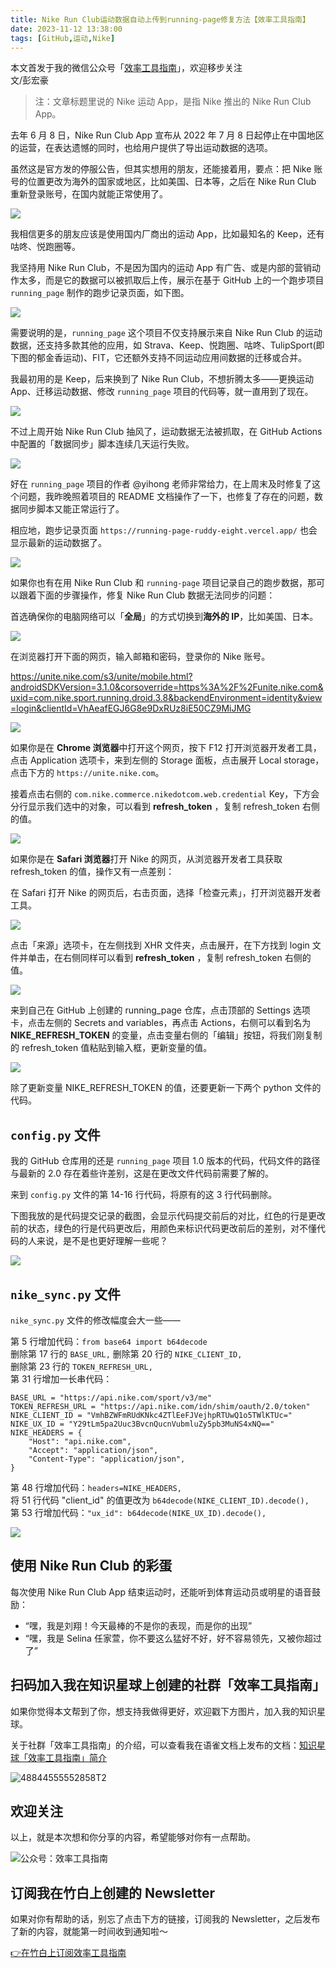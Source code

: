 ```yaml
---
title: Nike Run Club运动数据自动上传到running-page修复方法【效率工具指南】
date: 2023-11-12 13:38:00               
tags: [GitHub,运动,Nike]                                                                               
---
```

本文首发于我的微信公众号「[效率工具指南](https://mp.weixin.qq.com/s/aGah2M9vhmLSZDaJ_iJaXg)」，欢迎移步关注          
文/彭宏豪  

> 注：文章标题里说的 Nike 运动 App，是指 Nike 推出的 Nike Run Club App。  


去年 6 月 8 日，Nike Run Club App 宣布从 2022 年 7 月 8 日起停止在中国地区的运营，在表达遗憾的同时，也给用户提供了导出运动数据的选项。   

虽然这是官方发的停服公告，但其实想用的朋友，还能接着用，要点：把 Nike 账号的位置更改为海外的国家或地区，比如美国、日本等，之后在 Nike Run Club 重新登录账号，在国内就能正常使用了。  

![](https://article-picbed-1302715071.cos.ap-guangzhou.myqcloud.com/2023/11/18/img8978.JPG)

我相信更多的朋友应该是使用国内厂商出的运动 App，比如最知名的 Keep，还有咕咚、悦跑圈等。   

我坚持用 Nike Run Club，不是因为国内的运动 App 有广告、或是内部的营销动作太多，而是它的数据可以被抓取后上传，展示在基于 GitHub 上的一个跑步项目 `running_page` 制作的跑步记录页面，如下图。     

![](https://article-picbed-1302715071.cos.ap-guangzhou.myqcloud.com/2023/11/18/17002947792212.jpg)

需要说明的是，`running_page` 这个项目不仅支持展示来自 Nike Run Club 的运动数据，还支持多款其他的应用，如 Strava、Keep、悦跑圈、咕咚、TulipSport(即下图的郁金香运动)、FIT，它还额外支持不同运动应用间数据的迁移或合并。     

我最初用的是 Keep，后来换到了 Nike Run Club，不想折腾太多——更换运动 App、迁移运动数据、修改 `running_page` 项目的代码等，就一直用到了现在。              

![](https://article-picbed-1302715071.cos.ap-guangzhou.myqcloud.com/2023/11/18/17002954545541.jpg)


不过上周开始 Nike Run Club 抽风了，运动数据无法被抓取，在 GitHub Actions 中配置的「数据同步」脚本连续几天运行失败。   

![](https://article-picbed-1302715071.cos.ap-guangzhou.myqcloud.com/2023/11/18/17002975159063.jpg)

好在 `running_page` 项目的作者 @yihong 老师非常给力，在上周末及时修复了这个问题，我昨晚照着项目的 README 文档操作了一下，也修复了存在的问题，数据同步脚本又能正常运行了。   

相应地，跑步记录页面 `https://running-page-ruddy-eight.vercel.app/` 也会显示最新的运动数据了。     

![](https://article-picbed-1302715071.cos.ap-guangzhou.myqcloud.com/2023/11/18/17002979001549.jpg)

如果你也有在用 Nike Run Club 和 `running-page` 项目记录自己的跑步数据，那可以跟着下面的步骤操作，修复 Nike Run Club 数据无法同步的问题：    

首选确保你的电脑网络可以「**全局**」的方式切换到**海外的 IP**，比如美国、日本。    

![](https://article-picbed-1302715071.cos.ap-guangzhou.myqcloud.com/2023/11/18/17002982560655.jpg)


在浏览器打开下面的网页，输入邮箱和密码，登录你的 Nike 账号。  

https://unite.nike.com/s3/unite/mobile.html?androidSDKVersion=3.1.0&corsoverride=https%3A%2F%2Funite.nike.com&uxid=com.nike.sport.running.droid.3.8&backendEnvironment=identity&view=login&clientId=VhAeafEGJ6G8e9DxRUz8iE50CZ9MiJMG   

![](https://article-picbed-1302715071.cos.ap-guangzhou.myqcloud.com/2023/11/18/17002987586458.jpg)

如果你是在 **Chrome 浏览器**中打开这个网页，按下 F12 打开浏览器开发者工具，点击 Application 选项卡，来到左侧的 Storage 面板，点击展开 Local storage，点击下方的 `https://unite.nike.com`。  

接着点击右侧的 `com.nike.commerce.nikedotcom.web.credential` Key，下方会分行显示我们选中的对象，可以看到 **refresh_token** ，复制 refresh_token 右侧的值。  


![](https://article-picbed-1302715071.cos.ap-guangzhou.myqcloud.com/2023/11/18/17002987246213.jpg)

如果你是在 **Safari 浏览器**打开 Nike 的网页，从浏览器开发者工具获取 refresh_token 的值，操作又有一点差别：  

在 Safari 打开 Nike 的网页后，右击页面，选择「检查元素」，打开浏览器开发者工具。   

![](https://article-picbed-1302715071.cos.ap-guangzhou.myqcloud.com/2023/11/18/17003015259781.jpg)

点击「来源」选项卡，在左侧找到 XHR 文件夹，点击展开，在下方找到 login 文件并单击，在右侧同样可以看到 **refresh_token** ，复制 refresh_token 右侧的值。

![](https://article-picbed-1302715071.cos.ap-guangzhou.myqcloud.com/2023/11/18/17003015672600.jpg)


来到自己在 GitHub 上创建的 running_page 仓库，点击顶部的 Settings 选项卡，点击左侧的 Secrets and variables，再点击 Actions，右侧可以看到名为 **NIKE_REFRESH_TOKEN** 的变量，点击变量右侧的「编辑」按钮，将我们刚复制的 refresh_token 值粘贴到输入框，更新变量的值。  

![](https://article-picbed-1302715071.cos.ap-guangzhou.myqcloud.com/2023/11/18/17002998490237.jpg)


除了更新变量 NIKE_REFRESH_TOKEN 的值，还要更新一下两个 python 文件的代码。    

## `config.py` 文件   

我的 GitHub 仓库用的还是 `running_page` 项目 1.0 版本的代码，代码文件的路径与最新的 2.0 存在着些许差别，这是在更改文件代码前需要了解的。       

来到 `config.py` 文件的第 14-16 行代码，将原有的这 3 行代码删除。   

下图我放的是代码提交记录的截图，会显示代码提交前后的对比，红色的行是更改前的状态，绿色的行是代码更改后，用颜色来标识代码更改前后的差别，对不懂代码的人来说，是不是也更好理解一些呢？  
 

![](https://article-picbed-1302715071.cos.ap-guangzhou.myqcloud.com/2023/11/18/17003001882856.jpg)


## `nike_sync.py` 文件

`nike_sync.py` 文件的修改幅度会大一些——    

第 5 行增加代码：`from base64 import b64decode`  
删除第 17 行的 `BASE_URL,`
删除第 20 行的 `NIKE_CLIENT_ID,`  
删除第 23 行的 `TOKEN_REFRESH_URL,`   
第 31 行增加一长串代码：  

```
BASE_URL = "https://api.nike.com/sport/v3/me"   
TOKEN_REFRESH_URL = "https://api.nike.com/idn/shim/oauth/2.0/token"    
NIKE_CLIENT_ID = "VmhBZWFmRUdKNkc4ZTlEeFJVejhpRTUwQ1o5TWlKTUc="  
NIKE_UX_ID = "Y29tLm5pa2Uuc3BvcnQucnVubmluZy5pb3MuNS4xNQ=="  
NIKE_HEADERS = {
    "Host": "api.nike.com",   
    "Accept": "application/json",   
    "Content-Type": "application/json",   
}
```

第 48 行增加代码：`headers=NIKE_HEADERS,`     
将 51 行代码 "client_id" 的值更改为 `b64decode(NIKE_CLIENT_ID).decode(),`  
第 53 行增加代码：`"ux_id": b64decode(NIKE_UX_ID).decode(),`   


![](https://article-picbed-1302715071.cos.ap-guangzhou.myqcloud.com/2023/11/18/17003007291108.jpg)



## 使用 Nike Run Club 的彩蛋   

每次使用 Nike Run Club App 结束运动时，还能听到体育运动员或明星的语音鼓励：      

* “嘿，我是刘翔！今天最棒的不是你的表现，而是你的出现”     
* “嘿，我是 Selina 任家萱，你不要这么猛好不好，好不容易领先，又被你超过了”


## 扫码加入我在知识星球上创建的社群「效率工具指南」  

如果你觉得本文帮到了你，想支持我做得更好，欢迎戳下方图片，加入我的知识星球。     

关于社群「效率工具指南」的介绍，可以查看我在语雀文档上发布的文档：[知识星球「效率工具指南」简介](https://www.yuque.com/penghonghao/af0aai/glwrg2dl0dqlegi6?singleDoc#)    

![48844555552858T2](https://article-picbed-1302715071.cos.ap-guangzhou.myqcloud.com/2023/03/25/48844555552858t2.JPG)   

## 欢迎关注     

以上，就是本次想和你分享的内容，希望能够对你有一点帮助。     

![公众号：效率工具指南](https://article-picbed-1302715071.cos.ap-guangzhou.myqcloud.com/2021/05/28/gong-zhong-hao-wei-bu-er-wei-ma-dailogo.png)   

## 订阅我在竹白上创建的 Newsletter   

如果对你有帮助的话，别忘了点击下方的链接，订阅我的 Newsletter，之后发布了新的内容，就能第一时间收到通知啦～  

[👉在竹白上订阅效率工具指南](https://penghh.zhubai.love/)         


